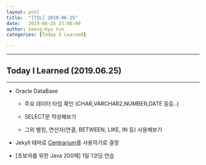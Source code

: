 ```yaml
---
layout: post
title:  "[TIL] 2019-06-25"
date:   2019-06-25 23:00:00
author: Seong-Kyu Yun
categories: [Today I Learned]

---
```


---
## Today I Learned (2019.06.25)
---
* Oracle DataBase

  - 주요 데이터 타입 확인 
    (CHAR,VARCHAR2,NUMBER,DATE 등등..)

  - SELECT문 작성해보기   
  - 그외 별칭, 연산자(연결, BETWEEN, LIKE, IN 등) 사용해보기 
* Jekyll 테마로  [Centrarium](https://github.com/bencentra/centrarium)를 사용하기로 결정 
* [초보자를 위한 Java 200제]  1일 1코딩 연습